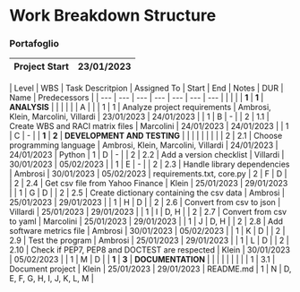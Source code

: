 # Work Breakdown Structure
### Portafoglio

|Project Start | 23/01/2023 |
| ---          |   ---      |


| Level       | WBS       | Task Descritpion                                | Assigned To                           | Start        | End          | Notes       				        |  DUR     |  Name   | Predecessors                    |
|   ---       |     ---   |       ---                                       |      ---                              | ---          | ---          |    ---      				        |          |         |                                 |
|   **1**     |   **1**   |   **ANALYSIS**                                  |                                       |              |              |           				          |          |  A      |                                 |
|   1         |   1       |   Analyze project requirements                  |   Ambrosi, Klein, Marcolini, Villardi |   23/01/2023 |   24/01/2023 |             				        |  1       |  B      |  -                              |
|   2         |   1.1     |   Create WBS and RACI matrix files              |   Marcolini                           |   24/01/2023 |   24/01/2023 |             				        |  1       |  C      |  -                              |
|   **1**     |   **2**   |   **DEVELOPMENT AND TESTING**                   |                                       |              |              |             				        |          |         |                                 |
|   2         |   2.1     |   Choose programming language                   |   Ambrosi, Klein, Marcolini, Villardi |   24/01/2023 |   24/01/2023 |   Python    				        |  1       |  D      |  -                              |
|   2         |   2.2     |   Add a version checklist                       |   Villardi                            |   30/01/2023 |   05/02/2023 |             				        |  1       |  E      |  -                              |
|   2         |   2.3     |   Handle library dependencies                   |   Ambrosi                             |   30/01/2023 |   05/02/2023 |   requirements.txt, core.py |  2       |  F      |  D                              |
|   2         |   2.4     |   Get csv file from Yahoo Finance               |   Klein                               |   25/01/2023 |   29/01/2023 |            					        |  1       |  G      |  D                              |
|   2         |   2.5     |   Create dictionary containing the csv data     |   Ambrosi                             |   25/01/2023 |   29/01/2023 |             				        |  1       |  H      |  D                              |
|   2         |   2.6     |   Convert from csv to json                      |   Villardi                            |   25/01/2023 |   29/01/2023 |             				        |  1       |  I      |  D, H                           | 
|   2         |   2.7     |   Convert from csv to yaml                      |   Marcolini                           |   25/01/2023 |   29/01/2023 |             				        |  1       |  J      |  D, H                           |
|   2         |   2.8     |   Add software metrics file                     |   Ambrosi                             |   30/01/2023 |   05/02/2023 |                             |  1       |  K      |  D                              |
|   2         |   2.9     |   Test the program                              |   Ambrosi                             |   25/01/2023 |   29/01/2023 |             				        |  1       |  L      |  D           				           |
|   2         |   2.10    |   Check if PEP7, PEP8 and DOCTEST are respected |   Klein                               |   30/01/2023 |   05/02/2023 |                             |  1       |  M      |  D      						             |
|   **1**     |   **3**   |   **DOCUMENTATION**                             |                                       |              |              |            					        |          |         |        						             |
|   1         |   3.1     |   Document project                              |   Klein                               |   25/01/2023 |   29/01/2023 |   README.md					        |  1       |  N      |  D, E, F, G, H, I, J, K, L, M   |


